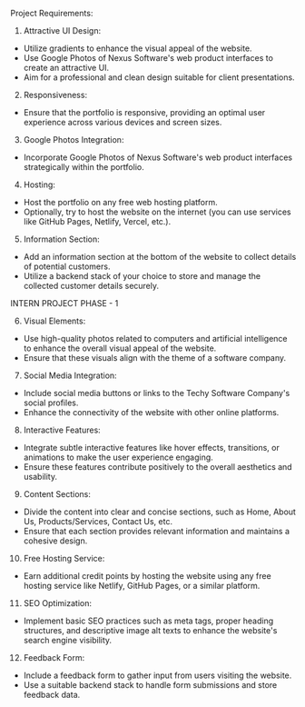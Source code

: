 Project Requirements:
1. Attractive UI Design:
- Utilize gradients to enhance the visual appeal of the website.
- Use Google Photos of Nexus Software's web product interfaces to create an
attractive UI.
- Aim for a professional and clean design suitable for client presentations.
2. Responsiveness:
- Ensure that the portfolio is responsive, providing an optimal user experience
across various devices and screen sizes.
3. Google Photos Integration:
- Incorporate Google Photos of Nexus Software's web product interfaces
strategically within the portfolio.
4. Hosting:
- Host the portfolio on any free web hosting platform.
- Optionally, try to host the website on the internet (you can use services like
GitHub Pages, Netlify, Vercel, etc.).
5. Information Section:
- Add an information section at the bottom of the website to collect details of
potential customers.
- Utilize a backend stack of your choice to store and manage the collected
customer details securely.

INTERN PROJECT PHASE - 1

6. Visual Elements:
- Use high-quality photos related to computers and artificial intelligence to
enhance the overall visual appeal of the website.
- Ensure that these visuals align with the theme of a software company.
7. Social Media Integration:
- Include social media buttons or links to the Techy Software Company's social
profiles.
- Enhance the connectivity of the website with other online platforms.
8. Interactive Features:
- Integrate subtle interactive features like hover effects, transitions, or
animations to make the user experience engaging.
- Ensure these features contribute positively to the overall aesthetics and
usability.
9. Content Sections:
- Divide the content into clear and concise sections, such as Home, About Us,
Products/Services, Contact Us, etc.
- Ensure that each section provides relevant information and maintains a
cohesive design.
10. Free Hosting Service:
- Earn additional credit points by hosting the website using any free hosting
service like Netlify, GitHub Pages, or a similar platform.
11. SEO Optimization:
- Implement basic SEO practices such as meta tags, proper heading structures,
and descriptive image alt texts to enhance the website's search engine visibility.
12. Feedback Form:
- Include a feedback form to gather input from users visiting the website.
- Use a suitable backend stack to handle form submissions and store feedback
data.
